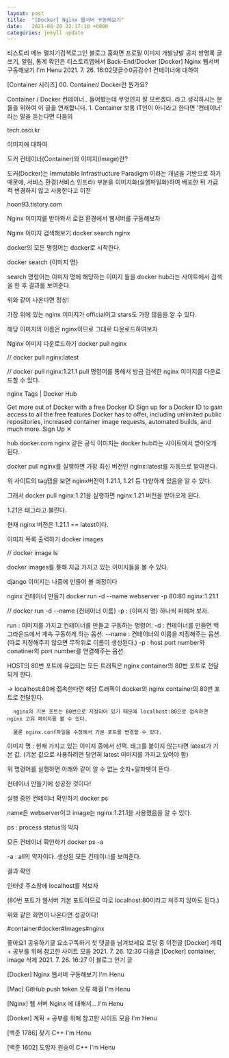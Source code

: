 ```yaml
---
layout: post
title:  "[Docker] Nginx 웹서버 구동해보기"
date:   2021-08-20 22:17:10 +0800
categories: jekyll update
---
```

티스토리 메뉴 펼치기검색로그인
블로그 홈화면
프로필 이미지
개발냥발
공지
방명록
글쓰기, 알림, 통계 확인은 티스토리앱에서
Back-End/Docker
[Docker] Nginx 웹서버 구동해보기
I'm Henu
2021. 7. 26. 16:02댓글수0공감수1
컨테이너에 대하여
 
[Container 시리즈] 00. Container/ Docker란 뭔가요?

Container / Docker 컨테이너.. 들어봤는데 무엇인지 잘 모르겠다..라고 생각하시는 분들을 위하여 이 글을 연재합니다. 1. Container 보통 IT인이 아니라고 한다면 '컨테이너' 라는 말을 듣는다면 다음의

tech.osci.kr
 

이미지에 대하여
 
도커 컨테이너(Container)와 이미지(Image)란?

도커(Docker)는 Immutable Infrastructure Paradigm 이라는 개념을 기반으로 하기 때문에, 서비스 환경(서비스 인프라) 부분을 이미지화(실행파일화)하여 배포한 뒤 가급적 변경하지 않고 사용한다고 이전

hoon93.tistory.com
 

 

Nginx 이미지를 받아와서 로컬 환경에서 웹서버를 구동해보자
 

Nginx 이미지 검색해보기
docker search nginx
 

docker의 모든 명령어는 docker로 시작한다.

 

docker search {이미지 명}

search 명령어는 이미지 명에 해당하는 이미지 들을 docker hub라는 사이트에서 검색을 한 후 결과를 보여준다.


 

위와 같이 나온다면 정상!

 

가장 위에 있는 nginx 이미지가 official이고 stars도 가장 많음을 알 수 있다.

해당 이미지의 이름은 nginx이므로 그대로 다운로드하여보자

 

Nginx 이미지 다운로드하기
docker pull nginx

// docker pull nginx:latest

// docker pull nginx:1.21.1
pull 명령어를 통해서 방금 검색한 nginx 이미지를 다운로드할 수 있다.

 

 

 
nginx Tags | Docker Hub

Get more out of Docker with a free Docker ID Sign up for a Docker ID to gain access to all the free features Docker has to offer, including unlimited public repositories, increased container image requests, automated builds, and much more. Sign Up ✕

hub.docker.com
nginx 같은 공식 이미지는 docker hub라는 사이트에서 받아오게 된다.

docker pull nginx를 실행하면 가장 최신 버전인 nginx:latest를 자동으로 받아온다.

 

위 사이트의 tag탭을 보면 nginx버전이 1.21.1, 1.21 등 다양하게 있음을 알 수 있다.

그래서 docker pull nginx:1.21을 실행하면 nginx:1.21 버전을 받아오게 된다.

1.21은 태그라고 불린다.

현재 nginx 버전은 1.21.1 == latest이다.

 

이미지 목록 출력하기
docker images

// docker image ls
 

docker images를 통해 지금 가지고 있는 이미지들을 볼 수 있다.


django 이미지는 나중에 만들어 볼 예정이다
 

nginx 컨테이너 만들기
docker run -d --name webserver -p 80:80 nginx:1.21.1

// docker run -d --name {컨테이너 이름} -p <host port number>:<container port number> {이미지 명}
하나씩 파헤쳐 보자.

 

run : 이미지를 가지고 컨테이너를 만들고 구동하는 명령어.
-d : 컨테이너를 만들면 백그라운드에서 계속 구동하게 하는 옵션.
--name : 컨테이너의 이름을 지정해주는 옵션. (따로 지정해주지 않으면 무작위로 이름이 생성된다.)
-p : host port number와 conatiner의 port number를 연결해주는 옵션.
 


HOST의 80번 포트에 유입되는 모든 트래픽은 nginx container의 80번 포트로 전달되게 한다.

 -> localhost:80에 접속한다면 해당 트래픽이 docker의 nginx container의 80번 포트로 전달된다. 

      nginx의 기본 포트는 80번으로 지정되어 있기 때문에 localhost:80으로 접속하면 nginx 고유 페이지를 볼 수 있다.

      물론 nginx.conf파일을 수정해서 기본 포트를 변경할 수 있다.

 

이미지 명 : 현재 가지고 있는 이미지 중에서 선택. 태그를 붙이지 않는다면 latest가 기본 값. (기본 값으로 사용하려면 당연히 latest 이미지를 가지고 있어야 함)

 

 

위 명령어를 실행하면 아래와 같이 알 수 없는 숫자+알파벳이 뜬다.

컨테이너 만들기에 성공한 것이다!


 

실행 중인 컨테이너 확인하기
docker ps

name은 webserver이고 image는 nginx:1.21.1을 사용했음을 알 수 있다.

ps : process status의 약자

 

모든 컨테이너 확인하기
docker ps -a

 

-a : all의 약자이다. 생성된 모든 컨테이너를 보여준다.

 

 

결과 확인

인터넷 주소창에 localhost를 쳐보자

(80번 포트가 웹서버 기본 포트이므로 따로 localhost:80이라고 쳐주지 않아도 된다.)

 

위와 같은 화면이 나온다면 성공이다!

 

#container#docker#Images#nginx

좋아요1
공유하기글 요소구독하기
첫 댓글을 남겨보세요
로딩 중
이전글
[Docker] 계획 + 공부를 위해 참고한 사이트 모음
2021. 7. 26. 12:30
다음글
[Docker] container, image 삭제
2021. 7. 26. 16:27
이 블로그 인기 글

[Docker] Nginx 웹서버 구동해보기
I'm Henu

[Mac] GitHub push token 오류 해결
I'm Henu

[Nginx] 웹 서버 Nginx 에 대해서...
I'm Henu

[Docker] 계획 + 공부를 위해 참고한 사이트 모음
I'm Henu

[백준 1786] 찾기 C++
I'm Henu

[백준 1602] 도망자 원숭이 C++
I'm Henu